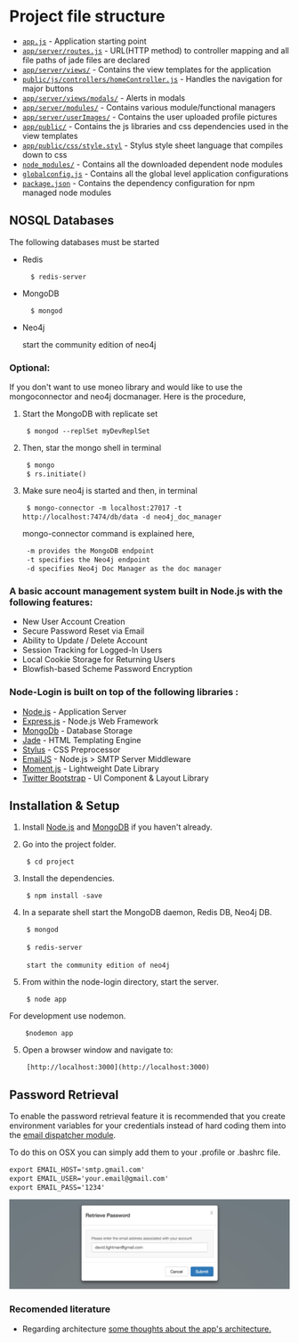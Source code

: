# Project file structure

* [`app.js`](app.js) - Application starting point
* [`app/server/routes.js`](app/server/routes.js) - URL(HTTP method) to controller mapping and all file paths of jade files are declared
* [`app/server/views/`](app/server/views/) - Contains the view templates for the application
* [`public/js/controllers/homeController.js`](app/public/js/controllers/homeController.js) - Handles the navigation for major buttons
* [`app/server/views/modals/`](app/server/views/modals/) - Alerts in modals
* [`app/server/modules/`](app/server/modules/) - Contains various module/functional managers
* [`app/server/userImages/`](app/server/userImages/) - Contains the user uploaded profile pictures
* [`app/public/`](app/public/) - Contains the js libraries and css dependencies used in the view templates
* [`app/public/css/style.styl`](app/public/css/style.styl) - Stylus style sheet language that compiles down to css
* [`node_modules/`](node_modules/) - Contains all the downloaded dependent node modules
* [`globalconfig.js`](globalconfig.js) - Contains all the global level application configurations
* [`package.json`](package.json) - Contains the dependency configuration for npm managed node modules



## NOSQL Databases
The following databases must be started 
- Redis

		$ redis-server

- MongoDB

		$ mongod 
		
- Neo4j

	start the community edition of neo4j

### Optional:
If you don't want to use moneo library and would like to use the mongoconnector and neo4j docmanager. Here is the procedure,

1. Start the MongoDB with replicate set

		$ mongod --replSet myDevReplSet

2. Then, star the mongo shell in terminal

		$ mongo
		$ rs.initiate()	
	
3. Make sure neo4j is started and then, in terminal
		
		$ mongo-connector -m localhost:27017 -t http://localhost:7474/db/data -d neo4j_doc_manager
		
    mongo-connector command is explained here,

    	-m provides the MongoDB endpoint
    	-t specifies the Neo4j endpoint
    	-d specifies Neo4j Doc Manager as the doc manager

		
### A basic account management system built in Node.js with the following features:

* New User Account Creation
* Secure Password Reset via Email
* Ability to Update / Delete Account
* Session Tracking for Logged-In Users
* Local Cookie Storage for Returning Users
* Blowfish-based Scheme Password Encryption


### Node-Login is built on top of the following libraries :

* [Node.js](http://nodejs.org/) - Application Server
* [Express.js](http://expressjs.com/) - Node.js Web Framework
* [MongoDb](http://mongodb.org/) - Database Storage
* [Jade](http://jade-lang.com/) - HTML Templating Engine
* [Stylus](http://stylus-lang.com/) - CSS Preprocessor
* [EmailJS](http://github.com/eleith/emailjs) - Node.js > SMTP Server Middleware
* [Moment.js](http://momentjs.com/) - Lightweight Date Library
* [Twitter Bootstrap](http://twitter.github.com/bootstrap/) - UI Component & Layout Library


## Installation & Setup
1. Install [Node.js](https://nodejs.org/) and [MongoDB](https://www.mongodb.org/) if you haven't already.
2. Go into the project folder.

		$ cd project
		
3. Install the dependencies.	

		$ npm install -save
		
3. In a separate shell start the MongoDB daemon, Redis DB, Neo4j DB.

		$ mongod
		
		$ redis-server
		
		start the community edition of neo4j

4. From within the node-login directory, start the server.

		$ node app
		
For development use nodemon.
		
		$nodemon app
		
5. Open a browser window and navigate to: 

		[http://localhost:3000](http://localhost:3000)

## Password Retrieval

To enable the password retrieval feature it is recommended that you create environment variables for your credentials instead of hard coding them into the [email dispatcher module](https://github.com/braitsch/node-login/blob/master/app/server/modules/email-dispatcher.js).

To do this on OSX you can simply add them to your .profile or .bashrc file.

	export EMAIL_HOST='smtp.gmail.com'
	export EMAIL_USER='your.email@gmail.com'
	export EMAIL_PASS='1234'

[![node-login](./readme.img/retrieve-password.jpg?raw=true)](https://nodejs-login.herokuapp.com)

### Recomended literature
* Regarding architecture
[some thoughts about the app's architecture.](http://kitchen.braitsch.io/building-a-login-system-in-node-js-and-mongodb/)
